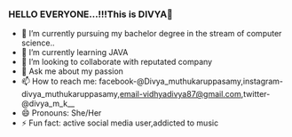 ### HELLO EVERYONE...!!!This is DIVYA👋

- 🔭 I’m currently pursuing my bachelor degree in the stream of computer science..
- 🌱 I’m currently learning JAVA
- 👯 I’m looking to collaborate with reputated company
- 💬 Ask me about my passion 
- 📫 How to reach me: facebook-@Divya_muthukaruppasamy,instagram-divya_muthukaruppasamy,email-vidhyadivya87@gmail.com,twitter-@divya_m_k__
- 😄 Pronouns: She/Her
- ⚡ Fun fact: active social media user,addicted to music

